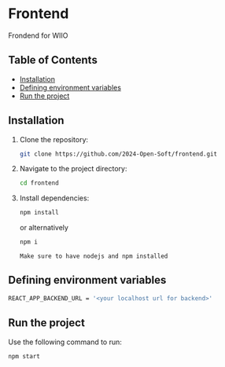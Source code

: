 # Frontend

Frondend for WIIO

## Table of Contents

- [Installation](#installation)
- [Defining environment variables](#defining-environment-variables)
- [Run the project](#run-the-project)

## Installation

1. Clone the repository:

    ```bash
    git clone https://github.com/2024-Open-Soft/frontend.git
    ```

2. Navigate to the project directory:

    ```bash
    cd frontend
    ```

3. Install dependencies:

   ```bash
   npm install
   ```
   or alternatively
   ```bash
   npm i
   ```
   `Make sure to have nodejs and npm installed`

## Defining environment variables


```bash
REACT_APP_BACKEND_URL = '<your localhost url for backend>'
```


## Run the project

Use the following command to run:

```bash
npm start
```

